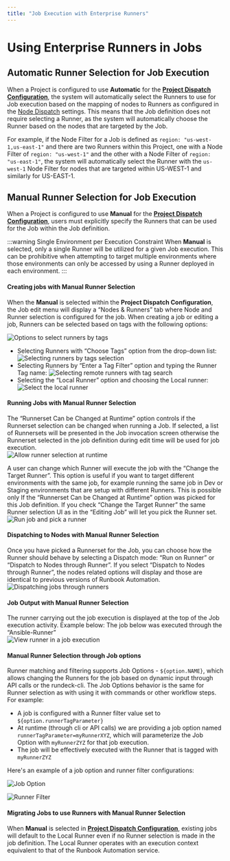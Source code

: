 ```yaml
---
title: "Job Execution with Enterprise Runners"
---
```


# Using Enterprise Runners in Jobs

## Automatic Runner Selection for Job Execution

When a Project is configured to use **Automatic** for the [**Project Dispatch Configuration**](/administration/runner/runner-management/project-dispatch-configuration.md), the system will automatically select the Runners to use for Job execution based on the mapping of nodes to Runners as configured in the [Node Dispatch](/administration/runner/runner-management/node-dispatch.md) settings.
This means that the Job definition does not require selecting a Runner, as the system will automatically choose the Runner based on the nodes that are targeted by the Job.

For example, if the Node Filter for a Job is defined as `region: "us-west-1,us-east-1"` and there are two Runners within this Project, one with a Node Filter of `region: "us-west-1"` and the other with a Node Filter of `region: "us-east-1"`, the system will automatically select the Runner with the `us-west-1` Node Filter for nodes that are targeted within US-WEST-1 and similarly for US-EAST-1. 

## Manual Runner Selection for Job Execution

When a Project is configured to use **Manual** for the [**Project Dispatch Configuration**](/administration/runner/runner-management/project-dispatch-configuration.md), users must explicitly specify the Runners that can be used for the Job within the Job definition.

:::warning Single Environment per Execution Constraint
When **Manual** is selected, only a single Runner will be utilized for a given Job execution. This can be prohibitive when attempting to target multiple environments where those environments can only be accessed by using a Runner deployed in each environment.
:::

#### Creating jobs with Manual Runner Selection

When the **Manual** is selected within the **Project Dispatch Configuration**, the Job edit menu will display a “Nodes & Runners” tab where Node and Runner selection is configured for the job. When creating a job or editing a job, Runners can be selected based on tags with the following options:

![Options to select runners by tags](/assets/img/runner-use-options.png)<br>

- Selecting Runners with “Choose Tags” option from the drop-down list:
    ![Selecting runners by tags selection](/assets/img/runner-use-options-checkbox.png)
- Selecting Runners by “Enter a Tag Filter” option and typing the Runner Tag name:
    ![Selecting remote runners with tag search ](/assets/img/runner-use-options-textinput.png)
- Selecting the  “Local Runner” option and choosing the Local runner:
    ![Select the local runner](/assets/img/runner-use-options-local.png)

#### Running Jobs with Manual Runner Selection

The “Runnerset Can be Changed at Runtime” option controls if the Runnerset selection can be changed when running a Job. If selected, a list of Runnersets will be presented in the Job invocation screen otherwise the Runnerset selected in the job definition during edit time will be used for job execution.<br>
![Allow runner selection at runtime](/assets/img/runner-use-options-changeatruntime.png)

A user can change which Runner will execute the job with the “Change the Target Runner”. This option is useful if you want to target different environments with the same job, for example running the same job in Dev or Staging environments that are setup with different Runners.
This is possible only If the “Runnerset Can be Changed at Runtime” option was picked for this Job definition. If you check “Change the Target Runner” the same Runner selection UI as in the “Editing Job” will let you pick the Runner set.<br>
![Run job and pick a runner](/assets/img/runner-use-run-changeatruntime.png)

#### Dispatching to Nodes with Manual Runner Selection

Once you have picked a Runnerset for the Job, you can choose how the Runner should behave by selecting a Dispatch mode: “Run on Runner” or “Dispatch to Nodes through Runner”. If you select “Dispatch to Nodes through Runner”, the nodes related options will display and those are identical to previous versions of Runbook Automation.<br>
![Dispatching jobs through runners](/assets/img/runner-use-dispatch-nodes.png)

#### Job Output with Manual Runner Selection

The runner carrying out the job execution is displayed at the top of the Job execution activity. Example below: The job below was executed through the “Ansible-Runner”<br>
![View runner in a job execution](/assets/img/runner-use-view-activity.png)

#### Manual Runner Selection through Job options

Runner matching and filtering supports Job Options - `${option.NAME}`, which allows changing the Runners for the job based on dynamic input through API calls or the rundeck-cli. The Job Options behavior is the same for Runner selection as with using it with commands or other workflow steps.  For example:
- A job is configured with a Runner filter value set to `${option.runnerTagParameter}`
- At runtime (through cli or API calls) we are providing a job option named `runnerTagParameter=myRunnerXYZ`, which will parameterize the Job Option with `myRunnerZYZ` for that job execution.
- The job will be effectively executed with the Runner that is tagged with `myRunnerZYZ`

Here's an example of a job option and runner filter configurations:

![Job Option](/assets/img/dynamic_runner_selection_jobOption.png)

![Runner Filter](/assets/img/Dynamic_runner_selection_runnerFilter.png)                                                                                                                     

#### Migrating Jobs to use Runners with Manual Runner Selection
When **Manual** is selected in [**Project Dispatch Configuration**](/administration/runner/runner-management/project-dispatch-configuration.md), existing jobs will default to the Local Runner even if no Runner selection is made in the job definition. The Local Runner operates with an execution context equivalent to that of the Runbook Automation service.


